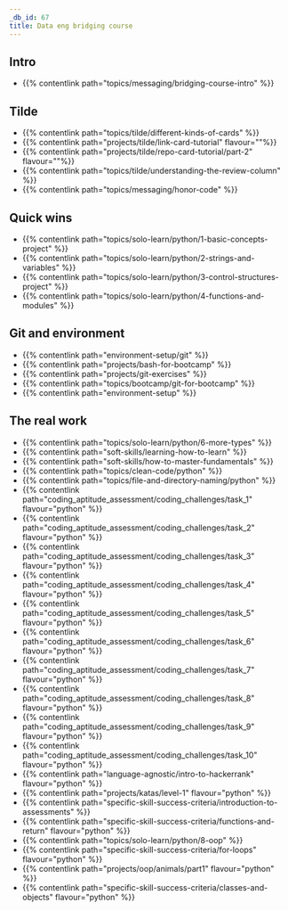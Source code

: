 ```yaml
---
_db_id: 67
title: Data eng bridging course
---
```


## Intro

- {{% contentlink path="topics/messaging/bridging-course-intro" %}}

## Tilde

- {{% contentlink path="topics/tilde/different-kinds-of-cards" %}}
- {{% contentlink path="projects/tilde/link-card-tutorial" flavour=""%}}
- {{% contentlink path="projects/tilde/repo-card-tutorial/part-2" flavour=""%}}
- {{% contentlink path="topics/tilde/understanding-the-review-column" %}}
- {{% contentlink path="topics/messaging/honor-code" %}}

## Quick wins

- {{% contentlink path="topics/solo-learn/python/1-basic-concepts-project" %}}
- {{% contentlink path="topics/solo-learn/python/2-strings-and-variables" %}}
- {{% contentlink path="topics/solo-learn/python/3-control-structures-project" %}}
- {{% contentlink path="topics/solo-learn/python/4-functions-and-modules" %}}

## Git and environment

- {{% contentlink path="environment-setup/git" %}}
- {{% contentlink path="projects/bash-for-bootcamp" %}}
- {{% contentlink path="projects/git-exercises" %}}
- {{% contentlink path="topics/bootcamp/git-for-bootcamp" %}}
- {{% contentlink path="environment-setup" %}}
## The real work

- {{% contentlink path="topics/solo-learn/python/6-more-types" %}}
- {{% contentlink path="soft-skills/learning-how-to-learn" %}}
- {{% contentlink path="soft-skills/how-to-master-fundamentals" %}}
- {{% contentlink path="topics/clean-code/python" %}}
- {{% contentlink path="topics/file-and-directory-naming/python" %}}
- {{% contentlink path="coding_aptitude_assessment/coding_challenges/task_1" flavour="python" %}}
- {{% contentlink path="coding_aptitude_assessment/coding_challenges/task_2" flavour="python" %}}
- {{% contentlink path="coding_aptitude_assessment/coding_challenges/task_3"  flavour="python" %}}
- {{% contentlink path="coding_aptitude_assessment/coding_challenges/task_4" flavour="python" %}}
- {{% contentlink path="coding_aptitude_assessment/coding_challenges/task_5" flavour="python" %}}
- {{% contentlink path="coding_aptitude_assessment/coding_challenges/task_6" flavour="python" %}}
- {{% contentlink path="coding_aptitude_assessment/coding_challenges/task_7" flavour="python" %}}
- {{% contentlink path="coding_aptitude_assessment/coding_challenges/task_8" flavour="python" %}}
- {{% contentlink path="coding_aptitude_assessment/coding_challenges/task_9" flavour="python" %}}
- {{% contentlink path="coding_aptitude_assessment/coding_challenges/task_10" flavour="python" %}}
- {{% contentlink path="language-agnostic/intro-to-hackerrank" flavour="python" %}}
- {{% contentlink path="projects/katas/level-1" flavour="python" %}}
- {{% contentlink path="specific-skill-success-criteria/introduction-to-assessments" %}}
- {{% contentlink path="specific-skill-success-criteria/functions-and-return" flavour="python" %}}
- {{% contentlink path="topics/solo-learn/python/8-oop" %}}
- {{% contentlink path="specific-skill-success-criteria/for-loops" flavour="python" %}}
- {{% contentlink path="projects/oop/animals/part1"  flavour="python" %}}
- {{% contentlink path="specific-skill-success-criteria/classes-and-objects" flavour="python" %}}
